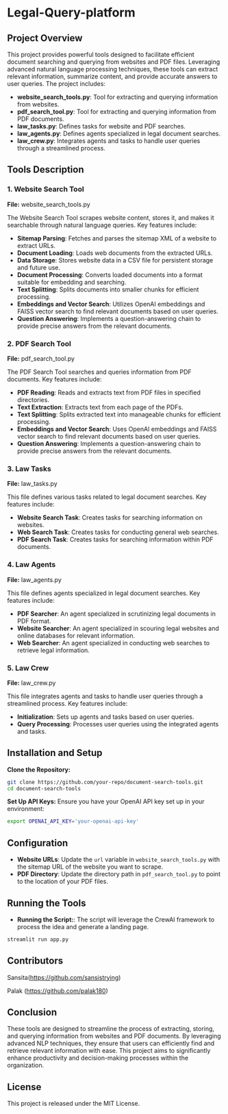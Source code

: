 # Legal-Query-platform

## Project Overview

This project provides powerful tools designed to facilitate efficient document searching and querying from websites and PDF files. Leveraging advanced natural language processing techniques, these tools can extract relevant information, summarize content, and provide accurate answers to user queries. The project includes:

- **website_search_tools.py**: Tool for extracting and querying information from websites.
- **pdf_search_tool.py**: Tool for extracting and querying information from PDF documents.
- **law_tasks.py**: Defines tasks for website and PDF searches.
- **law_agents.py**: Defines agents specialized in legal document searches. 
- **law_crew.py**: Integrates agents and tasks to handle user queries through a streamlined process.

## Tools Description

### 1. Website Search Tool
**File:** website_search_tools.py

The Website Search Tool scrapes website content, stores it, and makes it searchable through natural language queries. Key features include:

- **Sitemap Parsing**: Fetches and parses the sitemap XML of a website to extract URLs.
- **Document Loading**: Loads web documents from the extracted URLs.
- **Data Storage**: Stores website data in a CSV file for persistent storage and future use.
- **Document Processing**: Converts loaded documents into a format suitable for embedding and searching.
- **Text Splitting**: Splits documents into smaller chunks for efficient processing.
- **Embeddings and Vector Search**: Utilizes OpenAI embeddings and FAISS vector search to find relevant documents based on user queries.
- **Question Answering**: Implements a question-answering chain to provide precise answers from the relevant documents.


### 2. PDF Search Tool
**File:** pdf_search_tool.py

The PDF Search Tool searches and queries information from PDF documents. Key features include:

- **PDF Reading**: Reads and extracts text from PDF files in specified directories.
- **Text Extraction**: Extracts text from each page of the PDFs.
- **Text Splitting**: Splits extracted text into manageable chunks for efficient processing.
- **Embeddings and Vector Search**: Uses OpenAI embeddings and FAISS vector search to find relevant documents based on user queries.
- **Question Answering**: Implements a question-answering chain to provide precise answers from the relevant documents.


### 3. Law Tasks
**File:** law_tasks.py

This file defines various tasks related to legal document searches. Key features include:

- **Website Search Task**: Creates tasks for searching information on websites.
- **Web Search Task**: Creates tasks for conducting general web searches.
- **PDF Search Task**: Creates tasks for searching information within PDF documents.


### 4. Law Agents
**File:** law_agents.py

This file defines agents specialized in legal document searches. Key features include:

- **PDF Searcher**: An agent specialized in scrutinizing legal documents in PDF format.
- **Website Searcher**: An agent specialized in scouring legal websites and online databases for relevant information.
- **Web Searcher**: An agent specialized in conducting web searches to retrieve legal information.


### 5. Law Crew
**File:** law_crew.py

This file integrates agents and tasks to handle user queries through a streamlined process. Key features include:

- **Initialization**: Sets up agents and tasks based on user queries.
- **Query Processing**: Processes user queries using the integrated agents and tasks.



## Installation and Setup

**Clone the Repository:**
```bash
git clone https://github.com/your-repo/document-search-tools.git
cd document-search-tools
```


**Set Up API Keys:**
Ensure you have your OpenAI API key set up in your environment:
```bash
export OPENAI_API_KEY='your-openai-api-key'
```

## Configuration

- **Website URLs**: Update the `url` variable in `website_search_tools.py` with the sitemap URL of the website you want to scrape.
- **PDF Directory**: Update the directory path in `pdf_search_tool.py` to point to the location of your PDF files.

## Running the Tools

- **Running the Script:**: The script will leverage the CrewAI framework to process the idea and generate a landing page.
```bash
streamlit run app.py
```
## Contributors
Sansita(https://github.com/sansistrying)

Palak (https://github.com/palak180)
## Conclusion

These tools are designed to streamline the process of extracting, storing, and querying information from websites and PDF documents. By leveraging advanced NLP techniques, they ensure that users can efficiently find and retrieve relevant information with ease. This project aims to significantly enhance productivity and decision-making processes within the organization.

## License
This project is released under the MIT License.
